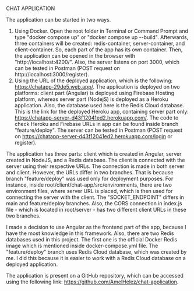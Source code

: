 CHAT APPLICATION

The application can be started in two ways.

  1. Using Docker. Open the root folder in Terminal or Command Prompt and type "docker compose up" or "docker compose up --build". Afterwards, three containers will be created: redis-container, server-container, and client-container.
     So, each part of the app has its own container. Then, the application can be opened in the browser with "http://localhost:4200/". Also, the server listens on port 3000, which can be tested in Postman (POST request on http://localhost:3000/register).
  2. Using the URL of the deployed application, which is the following: https://chatapp-29de5.web.app/. The application is deployed on two platforms: client part (Angular) is deployed using Firebase Hosting platform, whereas server part
     (NodejS) is deployed as a Heroku application. Also, the database used here is the Redis Cloud database. This is the link for the deployed Heroku app, containing server part only: https://chatapp-server-d43f12041ed2.herokuapp.com/.
     The code to check Heroku and Firebase URLs in app can be found inside branch "feature/deploy". The server can be tested in Postman (POST request on https://chatapp-server-d43f12041ed2.herokuapp.com/login or register).


The application has three parts: client which is created in Angular, server created in NodeJS, and a Redis database. The client is connected with the server using their respective URLs. The connection is made in both server and client. However, the
URLs differ in two branches. That is because branch "feature/deploy" was used only for deployment purposes. For instance, inside root/client/chat-app/src/environments, there are two environment files, where server URL is placed, which is then used for
connecting the server with the client. The "SOCKET_ENDPOINT" differs in main and feature/deploy branches. Also, the CORS connection in index.js file - which is located in root/server - has two different client URLs in these two branches.

I made a decision to use Angular as the frontend part of the app, because I have the most knowledge in this framework. Also, there are two Redis databases used in this project. The first one is the official Docker Redis image which is mentioned inside
docker-compose.yml file. The "feature/deploy" branch uses Redis Cloud database, which was created by me. I did this because it is easier to work with a Redis Cloud database on a deployed application.

The application is present on a GitHub repository, which can be accessed using the following link: https://github.com/AmelHelez/chat-application.
